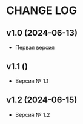 CHANGE LOG
==========

## v1.0 (2024-06-13)

* Первая версия

## v1.1 ()

* Версия № 1.1

## v1.2 (2024-06-15)

* Версия № 1.2
